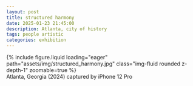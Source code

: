 ```yaml
---
layout: post
title: structured harmony
date: 2025-01-23 21:45:00
description: Atlanta, city of history
tags: people artistic
categories: exhibition
---
```


<div class="row">
    <div class="col-sm mt-3 mt-md-0">
        {% include figure.liquid loading="eager" path="assets/img/structured_harmony.jpg" class="img-fluid rounded z-depth-1" zoomable=true %}
    </div>
</div>
<div class="caption">
    Atlanta, Georgia (2024)
    captured by iPhone 12 Pro
</div>
